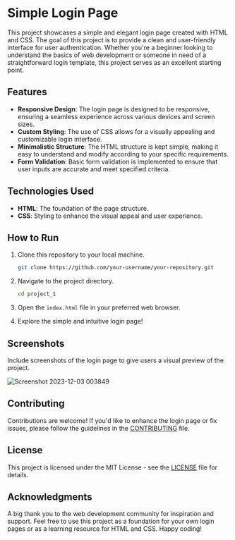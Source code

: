 # Simple Login Page

This project showcases a simple and elegant login page created with HTML and CSS. The goal of this project is to provide a clean and user-friendly interface for user authentication. Whether you're a beginner looking to understand the basics of web development or someone in need of a straightforward login template, this project serves as an excellent starting point.

## Features

- **Responsive Design**: The login page is designed to be responsive, ensuring a seamless experience across various devices and screen sizes.
- **Custom Styling**: The use of CSS allows for a visually appealing and customizable login interface.
- **Minimalistic Structure**: The HTML structure is kept simple, making it easy to understand and modify according to your specific requirements.
- **Form Validation**: Basic form validation is implemented to ensure that user inputs are accurate and meet specified criteria.

## Technologies Used

- **HTML**: The foundation of the page structure.
- **CSS**: Styling to enhance the visual appeal and user experience.

## How to Run

1. Clone this repository to your local machine.
   ```bash
   git clone https://github.com/your-username/your-repository.git
   ```

2. Navigate to the project directory.
   ```bash
   cd project_1
   ```

3. Open the `index.html` file in your preferred web browser.

4. Explore the simple and intuitive login page!

## Screenshots

Include screenshots of the login page to give users a visual preview of the project.

![Screenshot 2023-12-03 003849](https://github.com/maheshshinde140/Simple-LogIn-Interface/assets/97420827/bcb5f714-024a-4ece-87df-c98e20b74d78)


## Contributing

Contributions are welcome! If you'd like to enhance the login page or fix issues, please follow the guidelines in the [CONTRIBUTING](./project_1/CONTRIBUTING.md) file.


## License

This project is licensed under the MIT License - see the [LICENSE](./project_1/LICENSE) file for details.

## Acknowledgments

A big thank you to the web development community for inspiration and support. Feel free to use this project as a foundation for your own login pages or as a learning resource for HTML and CSS. Happy coding!
